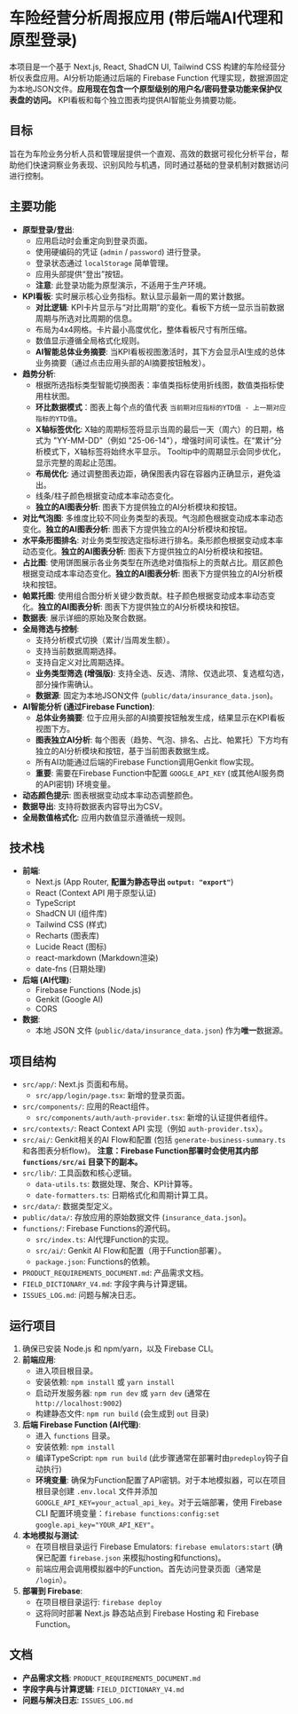 
# 车险经营分析周报应用 (带后端AI代理和原型登录)

本项目是一个基于 Next.js, React, ShadCN UI, Tailwind CSS 构建的车险经营分析仪表盘应用。AI分析功能通过后端的 Firebase Function 代理实现，数据源固定为本地JSON文件。**应用现在包含一个原型级别的用户名/密码登录功能来保护仪表盘的访问。** KPI看板和每个独立图表均提供AI智能业务摘要功能。

## 目标

旨在为车险业务分析人员和管理层提供一个直观、高效的数据可视化分析平台，帮助他们快速洞察业务表现、识别风险与机遇，同时通过基础的登录机制对数据访问进行控制。

## 主要功能

- **原型登录/登出**:
    - 应用启动时会重定向到登录页面。
    - 使用硬编码的凭证 (`admin` / `password`) 进行登录。
    - 登录状态通过 `localStorage` 简单管理。
    - 应用头部提供“登出”按钮。
    - **注意**: 此登录功能为原型演示，不适用于生产环境。
- **KPI看板**: 实时展示核心业务指标。默认显示最新一周的累计数据。
    - **对比逻辑**: KPI卡片显示与“对比周期”的变化。看板下方统一显示当前数据周期与所选对比周期的信息。
    - 布局为4x4网格。卡片最小高度优化，整体看板尺寸有所压缩。
    - 数值显示遵循全局格式化规则。
    - **AI智能总体业务摘要**: 当KPI看板视图激活时，其下方会显示AI生成的总体业务摘要（通过点击应用头部的AI摘要按钮触发）。
- **趋势分析**:
    - 根据所选指标类型智能切换图表：率值类指标使用折线图，数值类指标使用柱状图。
    - **环比数据模式**：图表上每个点的值代表 `当前期对应指标的YTD值 - 上一期对应指标的YTD值`。
    - **X轴标签优化**: X轴的周期标签将显示当周的最后一天（周六）的日期，格式为 "YY-MM-DD"（例如 "25-06-14"），增强时间可读性。在“累计”分析模式下，X轴标签将始终水平显示。 Tooltip中的周期显示会同步优化，显示完整的周起止范围。
    - **布局优化**: 通过调整图表边距，确保图表内容在容器内正确显示，避免溢出。
    - 线条/柱子颜色根据变动成本率动态变化。
    - **独立的AI图表分析**: 图表下方提供独立的AI分析模块和按钮。
- **对比气泡图**: 多维度比较不同业务类型的表现。气泡颜色根据变动成本率动态变化。**独立的AI图表分析**: 图表下方提供独立的AI分析模块和按钮。
- **水平条形图排名**: 对业务类型按选定指标进行排名。条形颜色根据变动成本率动态变化。**独立的AI图表分析**: 图表下方提供独立的AI分析模块和按钮。
- **占比图**: 使用饼图展示各业务类型在所选绝对值指标上的贡献占比。扇区颜色根据变动成本率动态变化。**独立的AI图表分析**: 图表下方提供独立的AI分析模块和按钮。
- **帕累托图**: 使用组合图分析关键少数贡献。柱子颜色根据变动成本率动态变化。**独立的AI图表分析**: 图表下方提供独立的AI分析模块和按钮。
- **数据表**: 展示详细的原始及聚合数据。
- **全局筛选与控制**:
    - 支持分析模式切换（累计/当周发生额）。
    * 支持当前数据周期选择。
    * 支持自定义对比周期选择。
    * **业务类型筛选 (增强版)**: 支持全选、反选、清除、仅选此项、复选框勾选，部分操作需确认。
    * **数据源**: 固定为本地JSON文件 (`public/data/insurance_data.json`)。
- **AI智能分析 (通过Firebase Function)**:
    * **总体业务摘要**: 位于应用头部的AI摘要按钮触发生成，结果显示在KPI看板视图下方。
    * **图表独立AI分析**: 每个图表（趋势、气泡、排名、占比、帕累托）下方均有独立的AI分析模块和按钮，基于当前图表数据生成。
    * 所有AI功能通过后端的Firebase Function调用Genkit flow实现。
    * **重要**: 需要在Firebase Function中配置 `GOOGLE_API_KEY` (或其他AI服务商的API密钥) 环境变量。
- **动态颜色提示**: 图表根据变动成本率动态调整颜色。
- **数据导出**: 支持将数据表内容导出为CSV。
- **全局数值格式化**: 应用内数值显示遵循统一规则。

## 技术栈

- **前端**:
    - Next.js (App Router, **配置为静态导出 `output: "export"`**)
    - React (Context API 用于原型认证)
    - TypeScript
    - ShadCN UI (组件库)
    - Tailwind CSS (样式)
    - Recharts (图表库)
    - Lucide React (图标)
    - react-markdown (Markdown渲染)
    - date-fns (日期处理)
- **后端 (AI代理)**:
    - Firebase Functions (Node.js)
    - Genkit (Google AI)
    - CORS
- **数据**:
    - 本地 JSON 文件 (`public/data/insurance_data.json`) 作为**唯一**数据源。

## 项目结构

- `src/app/`: Next.js 页面和布局。
    - `src/app/login/page.tsx`: 新增的登录页面。
- `src/components/`: 应用的React组件。
    - `src/components/auth/auth-provider.tsx`: 新增的认证提供者组件。
- `src/contexts/`: React Context API 实现（例如 `auth-provider.tsx`）。
- `src/ai/`: Genkit相关的AI Flow和配置 (包括 `generate-business-summary.ts` 和各图表分析flow)。 **注意：Firebase Function部署时会使用其内部 `functions/src/ai` 目录下的副本。**
- `src/lib/`: 工具函数和核心逻辑。
    - `data-utils.ts`: 数据处理、聚合、KPI计算等。
    - `date-formatters.ts`: 日期格式化和周期计算工具。
- `src/data/`: 数据类型定义。
- `public/data/`: 存放应用的原始数据文件 (`insurance_data.json`)。
- `functions/`: Firebase Functions的源代码。
    - `src/index.ts`: AI代理Function的实现。
    - `src/ai/`: Genkit AI Flow和配置（用于Function部署）。
    - `package.json`: Functions的依赖。
- `PRODUCT_REQUIREMENTS_DOCUMENT.md`: 产品需求文档。
- `FIELD_DICTIONARY_V4.md`: 字段字典与计算逻辑。
- `ISSUES_LOG.md`: 问题与解决日志。

## 运行项目

1.  确保已安装 Node.js 和 npm/yarn，以及 Firebase CLI。
2.  **前端应用**:
    *   进入项目根目录。
    *   安装依赖: `npm install` 或 `yarn install`
    *   启动开发服务器: `npm run dev` 或 `yarn dev` (通常在 `http://localhost:9002`)
    *   构建静态文件: `npm run build` (会生成到 `out` 目录)
3.  **后端 Firebase Function (AI代理)**:
    *   进入 `functions` 目录。
    *   安装依赖: `npm install`
    *   编译TypeScript: `npm run build` (此步骤通常在部署时由`predeploy`钩子自动执行)
    *   **环境变量**: 确保为Function配置了API密钥。对于本地模拟器，可以在项目根目录创建 `.env.local` 文件并添加 `GOOGLE_API_KEY=your_actual_api_key`。对于云端部署，使用 Firebase CLI 配置环境变量：`firebase functions:config:set google.api_key="YOUR_API_KEY"`。
4.  **本地模拟与测试**:
    *   在项目根目录运行 Firebase Emulators: `firebase emulators:start` (确保已配置 `firebase.json` 来模拟hosting和functions)。
    *   前端应用会调用模拟器中的Function。首先访问登录页面（通常是 `/login`）。
5.  **部署到 Firebase**:
    *   在项目根目录运行: `firebase deploy`
    *   这将同时部署 Next.js 静态站点到 Firebase Hosting 和 Firebase Function。

## 文档

- **产品需求文档**: `PRODUCT_REQUIREMENTS_DOCUMENT.md`
- **字段字典与计算逻辑**: `FIELD_DICTIONARY_V4.md`
- **问题与解决日志**: `ISSUES_LOG.md`
